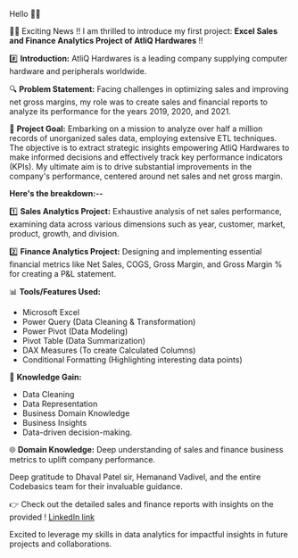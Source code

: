 Hello 🚀💥

🥳🥳 Exciting News !! I am thrilled to introduce my first project: **Excel Sales and Finance Analytics Project of AtliQ Hardwares** !!

#️⃣ **Introduction:** AtliQ Hardwares is a leading company supplying computer hardware and peripherals worldwide.

🔍 **Problem Statement:** Facing challenges in optimizing sales and improving net gross margins, my role was to create sales and financial reports to analyze its performance for the years 2019, 2020, and 2021.

🎯 **Project Goal:** Embarking on a mission to analyze over half a million records of unorganized sales data, employing extensive ETL techniques. The objective is to extract strategic insights empowering AtliQ Hardwares to make informed decisions and effectively track key performance indicators (KPIs). My ultimate aim is to drive substantial improvements in the company's performance, centered around net sales and net gross margin.

**Here's the breakdown:--**

1️⃣ **Sales Analytics Project:** Exhaustive analysis of net sales performance, examining data across various dimensions such as year, customer, market, product, growth, and division.

2️⃣ **Finance Analytics Project:** Designing and implementing essential financial metrics like Net Sales, COGS, Gross Margin, and Gross Margin % for creating a P&L statement.

📊 **Tools/Features Used:**
- Microsoft Excel
- Power Query (Data Cleaning & Transformation)
- Power Pivot (Data Modeling)
- Pivot Table (Data Summarization)
- DAX Measures (To create Calculated Columns)
- Conditional Formatting (Highlighting interesting data points)

🧠 **Knowledge Gain:**
- Data Cleaning
- Data Representation
- Business Domain Knowledge
- Business Insights
- Data-driven decision-making.

🌐 **Domain Knowledge:** Deep understanding of sales and finance business metrics to uplift company performance.

Deep gratitude to Dhaval Patel sir, Hemanand Vadivel, and the entire Codebasics team for their invaluable guidance.

👉 Check out the detailed sales and finance reports with insights on the provided !
[LinkedIn link](https://www.linkedin.com/posts/surajkumargupta1_atliqreport-activity-7150540370135683072-uBbu?utm_source=share&utm_medium=member_desktop)

Excited to leverage my skills in data analytics for impactful insights in future projects and collaborations.
